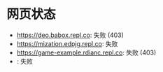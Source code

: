# 网页状态
- https://deo.babox.repl.co: 失败 (403)
- https://mization.edpjg.repl.co: 失败
- https://game-example.rdianc.repl.co: 失败 (403)
- : 失败
